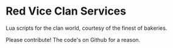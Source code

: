 Red Vice Clan Services
=======

Lua scripts for the clan world, courtesy of the finest of bakeries.

Please contribute! The code's on Github for a reason.